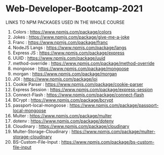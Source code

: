 # Web-Developer-Bootcamp-2021

LINKS TO NPM PACKAGES USED IN THE WHOLE COURSE

1. Colors : https://www.npmjs.com/package/colors
2. Jokes : https://www.npmjs.com/package/give-me-a-joke
3. Franc : https://www.npmjs.com/package/franc
4. NodeJS Langs : https://www.npmjs.com/package/langs
5. Express JS : https://www.npmjs.com/package/express
6. UUID : https://www.npmjs.com/package/uuid
7. method-override : https://www.npmjs.com/package/method-override
8. mongoose : https://www.npmjs.com/package/mongoose
9. morgan : https://www.npmjs.com/package/morgan
10. JOI : https://www.npmjs.com/package/joi
11. Cookie Parser : https://www.npmjs.com/package/cookie-parser
12. Express Session : https://www.npmjs.com/package/express-session
13. Connect-Flash : https://www.npmjs.com/package/connect-flash
14. BCrypt : https://www.npmjs.com/package/bcrypt
15. passport-local-mongoose : https://www.npmjs.com/package/passport-local-mongoose
16. Multer : https://www.npmjs.com/package/multer
17. dotenv : https://www.npmjs.com/package/dotenv
18. Cloudinary : https://www.npmjs.com/package/cloudinary
19. Multer-Storage-Cloudinary : https://www.npmjs.com/package/multer-storage-cloudinary
20. BS-Custom-File-Input : https://www.npmjs.com/package/bs-custom-file-input
